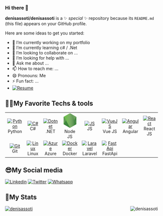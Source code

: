 ### Hi there 👋


**denisassoti/denisassoti** is a ✨ _special_ ✨ repository because its `README.md` (this file) appears on your GitHub profile.

Here are some ideas to get you started:

- 🔭 I’m currently working on my portfolio
- 🌱 I’m currently learning c# / .Net
- 👯 I’m looking to collaborate on ...
- 🤔 I’m looking for help with ...
- 💬 Ask me about ...
- 📫 How to reach me: ...
- 😄 Pronouns: Me
- ⚡ Fun fact: ...
- [![Resume](https://img.shields.io/static/v1?label=CV&message=Resume&color=blue)](https://drive.google.com/file/d/1R7NaoUdvCIz6GU1UrxwdJ-TteOn0HfQf/view?usp=sharing) 

<!-- 
<a>
  <img  src="https://github-readme-stats.vercel.app/api/top-langs/?username=denisassoti&hide=php,html&hide_title=true&hide_border=true&layout=compact&langs_count=7&theme=tokyonight" align="left" />
</a> -->

<h2 align="left" id="denisassoti">👨‍💻My Favorite Techs & tools</h2>
<table align="center">
  <tr>
    <td align="center" width="96">
        <a href="#denisassoti">
          <img src="https://upload.wikimedia.org/wikipedia/commons/thumb/c/c3/Python-logo-notext.svg/1200px-Python-logo-notext.svg.png" width="48" height="48" alt="Python" />
        </a>
        <br>Python
    </td>
    <td align="center" width="96">
      <a href="#denisassoti">
        <img src="https://fr.wikipedia.org/wiki/C_sharp#/media/Fichier:C_Sharp_wordmark.svg" width="48" height="48" alt="C#" />
      </a>
      <br>C#
    </td>
    <td align="center" width="96">
        <a href="#denisassoti">
          <img src="https://upload.wikimedia.org/wikipedia/commons/a/a3/.NET_Logo.svg" width="48" height="48" alt="Dotnet" />
        </a>
        <br>.NET
    </td>
     <td align="center" width="96">
      <a href="#denisassoti">
        <img src="https://raw.githubusercontent.com/github/explore/80688e429a7d4ef2fca1e82350fe8e3517d3494d/topics/nodejs/nodejs.png" width="48" height="48" alt="Node JS" />
      </a>
      <br>Node JS
    </td>
    <td align="center" width="96">
      <a href="#denisassoti">
        <img src="https://upload.wikimedia.org/wikipedia/commons/6/6a/JavaScript-logo.png" width="48" height="48" alt="JS" />
      </a>
      <br>JS
    </td>
    <td align="center" width="96">
      <a href="#denisassoti">
        <img src="https://upload.wikimedia.org/wikipedia/commons/thumb/9/95/Vue.js_Logo_2.svg/512px-Vue.js_Logo_2.svg.png" width="48" height="48" alt="VueJS" />
      </a>
      <br>Vue JS
    </td>
    <td align="center" width="96">
      <a href="#denisassoti">
        <img src="https://seeklogo.com/images/A/angular-logo-B76B1CDE98-seeklogo.com.png" width="48" height="48" alt="Angular" />
      </a>
      <br>Angular
    </td>
    <td align="center" width="96">
        <a href="#denisassoti">
          <img src="https://fr.wikipedia.org/wiki/React#/media/Fichier:React-icon.png" width="48" height="48" alt="React" />
        </a>
        <br>React JS
      </td>
  </tr>
  <tr>
   <td align="center" width="96">
      <a href="#denisassoti" >
        <img src="https://upload.wikimedia.org/wikipedia/commons/thumb/3/3f/Git_icon.svg/1200px-Git_icon.svg.png" width="48" height="48" alt="Git" />
      </a>
      <br>Git
    </td>
    <td align="center" width="96">
      <a href="#denisassoti" >
        <img src="https://camo.githubusercontent.com/d7574156c7a1844d3c2907bae0e76254cca759290c08e08a6ef2bd7543c8c0ca/68747470733a2f2f692e6962622e636f2f737331374b47302f63376238313133323437666563643833626439623565643562643366333464352d72656d6f766562672d707265766965772e706e67" width="48" height="48" alt="Linux" />
      </a>
      <br>Linux
    </td>
    <td align="center" width="96">
        <a href="#denisassoti">
          <img src="https://i.ibb.co/jDGr3z0/azure-removebg-preview.png" width="48" height="48" alt="Azure" />
        </a>
        <br>Azure
    </td>
    <td align="center" width="96">
      <a href="#denisassoti">
        <img src="https://www.docker.com/sites/default/files/d8/2019-07/Moby-logo.png" width="48" height="48" alt="Docker" />
      </a>
      <br>Docker
    </td>
    <td align="center" width="96">
        <a href="#denisassoti" >
          <img src="https://upload.wikimedia.org/wikipedia/commons/3/3d/LaravelLogo.png" width="48" height="48" alt="Laravel" />
        </a>
        <br>Laravel
    </td>
    <td align="center" width="96">
      <a href="#denisassoti" >
        <img src="https://seeklogo.com/images/F/fastapi-logo-541BAA112F-seeklogo.com.png" width="48" height="48" alt="FastApi" />
      </a>
      <br>FastApi
    </td>
  </tr>
</table>

<h2 align="left" id="denisassoti">😎My Social media</h2>

[![Linkedin](https://img.shields.io/badge/linkedin-%230077B5.svg?&style=for-the-badge&logo=linkedin&logoColor=white)](https://www.linkedin.com/in/denisassoti/) 
[![Twitter](https://img.shields.io/badge/twitter-%231DA1F2.svg?&style=for-the-badge&logo=twitter&logoColor=white)](https://www.twitter.com/denisassoti/) 
[![Whatsapp](https://img.shields.io/badge/WHATSAPP-25D366?&style=for-the-badge&logo=whatsapp&logoColor=white)](+33616578792?text=cc)


<h2 align="left" id="denisassoti">🤖My Stats</h2>

<a href="#denisassoti-title">
  <img src="https://github-readme-stats.vercel.app/api?username=denisassoti&show_icons=true&theme=react&include_all_commits=true&count_private=true" alt="denisassoti"  />
</a> 

<a href="#denisassoti-title">
  <img src="https://github-readme-stats.vercel.app/api/top-langs/?username=denisassoti&layout=compact" alt="denisassoti" align="right" />
</a>


